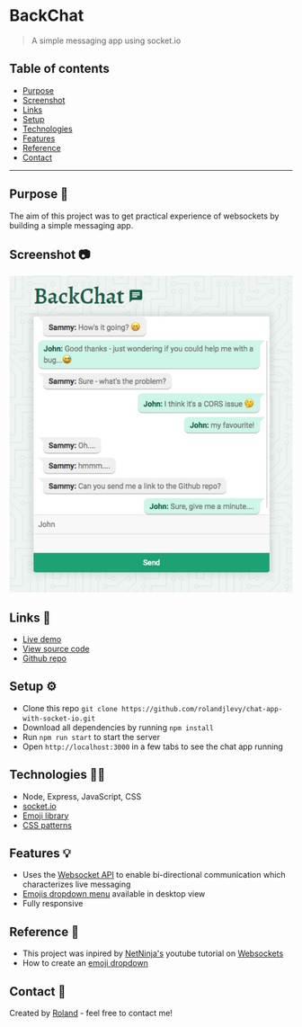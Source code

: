 # BackChat

>  A simple messaging app using socket.io

## Table of contents
* [Purpose](#purpose-)
* [Screenshot](#screenshot-)
* [Links](#links-)
* [Setup](#setup-)
* [Technologies](#technologies-)
* [Features](#features-)
* [Reference](#reference-)
* [Contact](#contact-)

---

## Purpose 🎯
The aim of this project was to get practical experience of websockets by building a simple messaging app.

## Screenshot 📷
![BackChat](./public/images/backchat.jpg)

## Links 🔗
- [Live demo](https://chat-app-with-socket-io.rolandjlevy.repl.co/)
- [View source code](https://replit.com/@RolandJLevy/chat-app-with-socket-io)
- [Github repo](https://github.com/rolandjlevy/chat-app-with-socket-io)

## Setup ⚙️
- Clone this repo `git clone https://github.com/rolandjlevy/chat-app-with-socket-io.git`
- Download all dependencies by running `npm install`
- Run `npm run start` to start the server
- Open `http://localhost:3000` in a few tabs to see the chat app running

## Technologies 👨‍💻
* Node, Express, JavaScript, CSS
* [socket.io](https://socket.io)
* [Emoji library](https://github.com/theraot/emoji)
* [CSS patterns](http://www.heropatterns.com)

## Features 💡
* Uses the [Websocket API](https://developer.mozilla.org/en-US/docs/Web/API/WebSockets_API) to enable bi-directional communication which characterizes live messaging
* [Emojis dropdown menu](https://github.com/theraot/emoji) available in desktop view
* Fully responsive

## Reference 📙
- This project was inpired by [NetNinja's](https://www.youtube.com/channel/UCW5YeuERMmlnqo4oq8vwUpg) youtube tutorial on [Websockets](https://www.youtube.com/watch?v=vQjiN8Qgs3c)
- How to create an [emoji dropdown](https://stackoverflow.com/questions/39871916/is-it-possible-to-generate-all-the-emojis-and-append-to-the-select-dropdown)

## Contact 📧
Created by [Roland](https://rolandlevy.co.uk) - feel free to contact me!